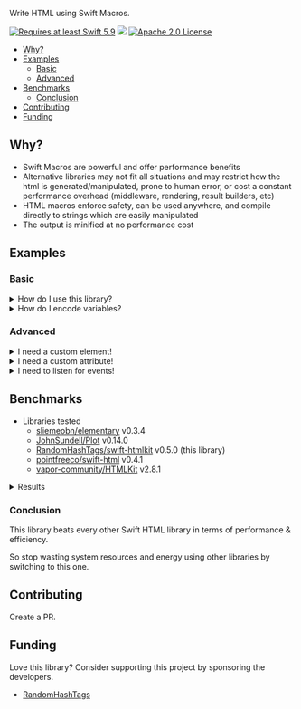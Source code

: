 Write HTML using Swift Macros.

<a href="https://swift.org"><img src="https://img.shields.io/badge/Swift-5.9+-orange" alt="Requires at least Swift 5.9"></a> <img src="https://img.shields.io/badge/Platforms-Any-gold"> <a href="https://github.com/RandomHashTags/swift-htmlkit/blob/main/LICENSE"><img src="https://img.shields.io/badge/License-Apache_2.0-blue" alt="Apache 2.0 License">

- [Why?](#why)
- [Examples](#examples)
  - [Basic](#basic)
  - [Advanced](#advanced)
- [Benchmarks](#benchmarks)
  - [Conclusion](#conclusion)
- [Contributing](#contributing)
- [Funding](#funding)

## Why?
- Swift Macros are powerful and offer performance benefits
- Alternative libraries may not fit all situations and may restrict how the html is generated/manipulated, prone to human error, or cost a constant performance overhead (middleware, rendering, result builders, etc)
- HTML macros enforce safety, can be used anywhere, and compile directly to strings which are easily manipulated
- The output is minified at no performance cost
## Examples
### Basic
<details>
<summary>How do I use this library?</summary>

Syntax: `#<html element>(attributes: [], <element specific attributes>: V?, _ innerHTML: [ExpressibleByStringLiteral])`
#### Examples

```swift
// <div class="dark"><p>Macros are beautiful</p></div>
#div(attributes: [.class(["dark"])], [
    #p(["Macros are beautiful"])
])

// <a href="https://github.com/RandomHashTags/litleagues" target="_blank"></a>
#a(href: "https://github.com/RandomHashTags/litleagues", target: ._blank)

// <input id="funny-number" max="420" min="69" name="funny_number" step="1" type="number" value="69">
#input(
    attributes: [.id("funny-number")],
    max: 420,
    min: 69,
    name: "funny_number",
    step: 1,
    type: .number,
    value: "69"
)

// html example
let test:String = #html([
    #body([
        #div(
            attributes: [
                .class(["dark-mode", "row"]),
                .draggable(.false),
                .hidden(.true),
                .inputmode(.email),
                .title("Hey, you're pretty cool")
            ],
            [
                "Random text",
                #div(),
                #a([
                    #div([
                        #abbr()
                    ]),
                    #address()
                ]),
                #div(),
                #button(disabled: true),
                #video(autoplay: true, controls: false, preload: .auto, src: "https://github.com/RandomHashTags/litleagues", width: .centimeters(1)),
            ]
        )
    ])
])
```
</details>

<details>
<summary>How do I encode variables?</summary>
Using String Interpolation.

#### Example
```swift
let string:String = "any string value", integer:Int = -69, float:Float = 3.14159

// ✅ DO
let _:String = #p(["\(string); \(integer); \(float)"])

// ❌ DON'T
let _:String = #p([string, "; ", String(describing: integer), "; ", float.description])
```

</details>

### Advanced
<details>
<summary>I need a custom element!</summary>

Use the `#custom(tag:isVoid:attributes:innerHTML:)` macro.
#### Example
We want to show the [Apple Pay button](https://developer.apple.com/documentation/apple_pay_on_the_web/displaying_apple_pay_buttons_using_javascript#3783424):
```swift
#custom(tag: "apple-pay-button", isVoid: false, attributes: [.custom("buttonstyle", "black"), .custom("type", "buy"), .custom("locale", "el-GR")])
```
becomes
```html
<apple-pay-button buttonstyle="black" type="buy" locale="el-GR"></apple-pay-button>
```

</details>

<details>
<summary>I need a custom attribute!</summary>

Use `HTMLElementAttribute.custom(id:value:)`
#### Example
We want to show the [Apple Pay button](https://developer.apple.com/documentation/apple_pay_on_the_web/displaying_apple_pay_buttons_using_javascript#3783424):
```swift
#custom(tag: "apple-pay-button", isVoid: false, attributes: [.custom("buttonstyle", "black"), .custom("type", "buy"), .custom("locale", "el-GR")])
```
becomes
```html
<apple-pay-button buttonstyle="black" type="buy" locale="el-GR"></apple-pay-button>
```

</details>

<details>
<summary>I need to listen for events!</summary>

> <strong>WARNING</strong>
>
> Inline event handlers are an outdated way to handle events.
>
> General consensus considers this \"bad practice\" and you shouldn't mix your HTML and JavaScript.
>
> This remains deprecated to encourage use of other techniques.
>
> Learn more at https://developer.mozilla.org/en-US/docs/Learn/JavaScript/Building_blocks/Events#inline_event_handlers_—_dont_use_these.

Use the `HTMLElementAttribute.event(<type>, "<value>")`.
#### Example
```swift
#div(attributes: [.event(.click, "doThing()"), .event(.change, "doAnotherThing()")])
```
</details>

## Benchmarks
- Libraries tested
  - [sliemeobn/elementary](https://github.com/sliemeobn/elementary) v0.3.4
  - [JohnSundell/Plot](https://github.com/JohnSundell/Plot) v0.14.0
  - [RandomHashTags/swift-htmlkit](https://github.com/RandomHashTags/swift-htmlkit) v0.5.0 (this library)
  - [pointfreeco/swift-html](https://github.com/pointfreeco/swift-html) v0.4.1
  - [vapor-community/HTMLKit](https://github.com/vapor-community/HTMLKit) v2.8.1
<details>
<summary>Results</summary>
At least on my iMac (i9 9900k, 72GB RAM, 2TB) using macOS 15.0 and the Swift 6 compiler.

Worth noting that the metrics not shown below are relatively equal to each other.

Output is from executing this command: `swift package -c release benchmark --grouping metric`

<details>
<summary>Time (wall clock) [less is better] <i>[winner: swift-htmlkit by 3-15x]</i></summary>

```swift
Time (wall clock)
╒═════════════════════════════════════════════╤═════════╤═════════╤═════════╤═════════╤═════════╤═════════╤═════════╤═════════╕
│ Test                                        │      p0 │     p25 │     p50 │     p75 │     p90 │     p99 │    p100 │ Samples │
╞═════════════════════════════════════════════╪═════════╪═════════╪═════════╪═════════╪═════════╪═════════╪═════════╪═════════╡
│ Benchmarks:Elementary simpleHTML() (ns) *   │    4029 │    4323 │    4423 │    4535 │    4667 │    5639 │   51920 │   10000 │
├─────────────────────────────────────────────┼─────────┼─────────┼─────────┼─────────┼─────────┼─────────┼─────────┼─────────┤
│ Benchmarks:Plot simpleHTML() (μs) *         │      20 │      21 │      22 │      22 │      22 │      35 │    9180 │   10000 │
├─────────────────────────────────────────────┼─────────┼─────────┼─────────┼─────────┼─────────┼─────────┼─────────┼─────────┤
│ Benchmarks:SwiftHTMLKit simpleHTML() (ns) * │    1271 │    1394 │    1415 │    1442 │    1508 │    1798 │   26558 │   10000 │
├─────────────────────────────────────────────┼─────────┼─────────┼─────────┼─────────┼─────────┼─────────┼─────────┼─────────┤
│ Benchmarks:SwiftHTMLPF simpleHTML() (μs) *  │      12 │      13 │      13 │      13 │      14 │      29 │      95 │   10000 │
├─────────────────────────────────────────────┼─────────┼─────────┼─────────┼─────────┼─────────┼─────────┼─────────┼─────────┤
│ Benchmarks:VaporHTMLKit simpleHTML() (ns) * │    4709 │    4967 │    5063 │    5183 │    5299 │   10071 │   86300 │   10000 │
╘═════════════════════════════════════════════╧═════════╧═════════╧═════════╧═════════╧═════════╧═════════╧═════════╧═════════╛
```
</details>

<details>
<summary>Throughput (# / s) [more is better] <i>[winner: swift-htmlkit by 3-15x]</i></summary>

```swift
Throughput (# / s)
╒═════════════════════════════════════════════╤═════════╤═════════╤═════════╤═════════╤═════════╤═════════╤═════════╤═════════╕
│ Test                                        │      p0 │     p25 │     p50 │     p75 │     p90 │     p99 │    p100 │ Samples │
╞═════════════════════════════════════════════╪═════════╪═════════╪═════════╪═════════╪═════════╪═════════╪═════════╪═════════╡
│ Benchmarks:Elementary simpleHTML() (K)      │     248 │     232 │     226 │     221 │     214 │     177 │      19 │   10000 │
├─────────────────────────────────────────────┼─────────┼─────────┼─────────┼─────────┼─────────┼─────────┼─────────┼─────────┤
│ Benchmarks:Plot simpleHTML() (K)            │      50 │      47 │      46 │      46 │      45 │      29 │       0 │   10000 │
├─────────────────────────────────────────────┼─────────┼─────────┼─────────┼─────────┼─────────┼─────────┼─────────┼─────────┤
│ Benchmarks:SwiftHTMLKit simpleHTML() (K)    │     787 │     718 │     707 │     694 │     664 │     555 │      38 │   10000 │
├─────────────────────────────────────────────┼─────────┼─────────┼─────────┼─────────┼─────────┼─────────┼─────────┼─────────┤
│ Benchmarks:SwiftHTMLPF simpleHTML() (K)     │      83 │      77 │      76 │      75 │      72 │      35 │      11 │   10000 │
├─────────────────────────────────────────────┼─────────┼─────────┼─────────┼─────────┼─────────┼─────────┼─────────┼─────────┤
│ Benchmarks:VaporHTMLKit simpleHTML() (K)    │     212 │     201 │     198 │     193 │     189 │      99 │      12 │   10000 │
╘═════════════════════════════════════════════╧═════════╧═════════╧═════════╧═════════╧═════════╧═════════╧═════════╧═════════╛
```
</details>

<details>
<summary>Instructions [less is better] <i>[winner: swift-htmlkit by 75-637x]</i></summary>

```swift
Instructions
╒═════════════════════════════════════════════╤═════════╤═════════╤═════════╤═════════╤═════════╤═════════╤═════════╤═════════╕
│ Test                                        │      p0 │     p25 │     p50 │     p75 │     p90 │     p99 │    p100 │ Samples │
╞═════════════════════════════════════════════╪═════════╪═════════╪═════════╪═════════╪═════════╪═════════╪═════════╪═════════╡
│ Benchmarks:Elementary simpleHTML() (K) *    │      14 │      14 │      14 │      15 │      15 │      15 │      36 │   10000 │
├─────────────────────────────────────────────┼─────────┼─────────┼─────────┼─────────┼─────────┼─────────┼─────────┼─────────┤
│ Benchmarks:Plot simpleHTML() (K) *          │     118 │     122 │     122 │     122 │     122 │     125 │    2202 │   10000 │
├─────────────────────────────────────────────┼─────────┼─────────┼─────────┼─────────┼─────────┼─────────┼─────────┼─────────┤
│ Benchmarks:SwiftHTMLKit simpleHTML() *      │     185 │     193 │     193 │     193 │     193 │     193 │   12079 │   10000 │
├─────────────────────────────────────────────┼─────────┼─────────┼─────────┼─────────┼─────────┼─────────┼─────────┼─────────┤
│ Benchmarks:SwiftHTMLPF simpleHTML() (K) *   │      64 │      67 │      67 │      68 │      68 │      72 │     110 │   10000 │
├─────────────────────────────────────────────┼─────────┼─────────┼─────────┼─────────┼─────────┼─────────┼─────────┼─────────┤
│ Benchmarks:VaporHTMLKit simpleHTML() (K) *  │      17 │      20 │      20 │      20 │      20 │      20 │      42 │   10000 │
╘═════════════════════════════════════════════╧═════════╧═════════╧═════════╧═════════╧═════════╧═════════╧═════════╧═════════╛
```
</details>

<details>
<summary>Malloc (total) [less is better] <i>[winner: swift-htmlkit]</i></summary>

```swift
Malloc (total)
╒═════════════════════════════════════════════╤═════════╤═════════╤═════════╤═════════╤═════════╤═════════╤═════════╤═════════╕
│ Test                                        │      p0 │     p25 │     p50 │     p75 │     p90 │     p99 │    p100 │ Samples │
╞═════════════════════════════════════════════╪═════════╪═════════╪═════════╪═════════╪═════════╪═════════╪═════════╪═════════╡
│ Benchmarks:Elementary simpleHTML() *        │       2 │       2 │       2 │       2 │       2 │       2 │       2 │   10000 │
├─────────────────────────────────────────────┼─────────┼─────────┼─────────┼─────────┼─────────┼─────────┼─────────┼─────────┤
│ Benchmarks:Plot simpleHTML() *              │      42 │      42 │      42 │      42 │      42 │      42 │      42 │   10000 │
├─────────────────────────────────────────────┼─────────┼─────────┼─────────┼─────────┼─────────┼─────────┼─────────┼─────────┤
│ Benchmarks:SwiftHTMLKit simpleHTML() *      │       0 │       0 │       0 │       0 │       0 │       0 │       0 │   10000 │
├─────────────────────────────────────────────┼─────────┼─────────┼─────────┼─────────┼─────────┼─────────┼─────────┼─────────┤
│ Benchmarks:SwiftHTMLPF simpleHTML() *       │      20 │      20 │      20 │      20 │      20 │      20 │      21 │   10000 │
├─────────────────────────────────────────────┼─────────┼─────────┼─────────┼─────────┼─────────┼─────────┼─────────┼─────────┤
│ Benchmarks:VaporHTMLKit simpleHTML() *      │       5 │       5 │       5 │       5 │       5 │       5 │       5 │   10000 │
╘═════════════════════════════════════════════╧═════════╧═════════╧═════════╧═════════╧═════════╧═════════╧═════════╧═════════╛
```

</details>

<details>
<summary>Object allocs [less is better] <i>[winner: swift-htmlkit]</i></summary>

```swift
Object allocs
╒═════════════════════════════════════════════╤═════════╤═════════╤═════════╤═════════╤═════════╤═════════╤═════════╤═════════╕
│ Test                                        │      p0 │     p25 │     p50 │     p75 │     p90 │     p99 │    p100 │ Samples │
╞═════════════════════════════════════════════╪═════════╪═════════╪═════════╪═════════╪═════════╪═════════╪═════════╪═════════╡
│ Benchmarks:Elementary simpleHTML() *        │       2 │       2 │       2 │       2 │       2 │       2 │       2 │   10000 │
├─────────────────────────────────────────────┼─────────┼─────────┼─────────┼─────────┼─────────┼─────────┼─────────┼─────────┤
│ Benchmarks:Plot simpleHTML() *              │      42 │      42 │      42 │      42 │      42 │      42 │      42 │   10000 │
├─────────────────────────────────────────────┼─────────┼─────────┼─────────┼─────────┼─────────┼─────────┼─────────┼─────────┤
│ Benchmarks:SwiftHTMLKit simpleHTML() *      │       0 │       0 │       0 │       0 │       0 │       0 │       0 │   10000 │
├─────────────────────────────────────────────┼─────────┼─────────┼─────────┼─────────┼─────────┼─────────┼─────────┼─────────┤
│ Benchmarks:SwiftHTMLPF simpleHTML() *       │      14 │      14 │      14 │      14 │      14 │      14 │      14 │   10000 │
├─────────────────────────────────────────────┼─────────┼─────────┼─────────┼─────────┼─────────┼─────────┼─────────┼─────────┤
│ Benchmarks:VaporHTMLKit simpleHTML() *      │       5 │       5 │       5 │       5 │       5 │       5 │       5 │   10000 │
╘═════════════════════════════════════════════╧═════════╧═════════╧═════════╧═════════╧═════════╧═════════╧═════════╧═════════╛
```

</details>

<details>
<summary>Releases [less is better] <i>[winner: swift-htmlkit]</i></summary>

```swift
Releases
╒═════════════════════════════════════════════╤═════════╤═════════╤═════════╤═════════╤═════════╤═════════╤═════════╤═════════╕
│ Test                                        │      p0 │     p25 │     p50 │     p75 │     p90 │     p99 │    p100 │ Samples │
╞═════════════════════════════════════════════╪═════════╪═════════╪═════════╪═════════╪═════════╪═════════╪═════════╪═════════╡
│ Benchmarks:Elementary simpleHTML() *        │       5 │       5 │       5 │       5 │       5 │       5 │       5 │   10000 │
├─────────────────────────────────────────────┼─────────┼─────────┼─────────┼─────────┼─────────┼─────────┼─────────┼─────────┤
│ Benchmarks:Plot simpleHTML() *              │     126 │     126 │     126 │     126 │     126 │     126 │     126 │   10000 │
├─────────────────────────────────────────────┼─────────┼─────────┼─────────┼─────────┼─────────┼─────────┼─────────┼─────────┤
│ Benchmarks:SwiftHTMLKit simpleHTML() *      │       2 │       2 │       2 │       2 │       2 │       2 │       2 │   10000 │
├─────────────────────────────────────────────┼─────────┼─────────┼─────────┼─────────┼─────────┼─────────┼─────────┼─────────┤
│ Benchmarks:SwiftHTMLPF simpleHTML() *       │      80 │      80 │      80 │      80 │      80 │      80 │      80 │   10000 │
├─────────────────────────────────────────────┼─────────┼─────────┼─────────┼─────────┼─────────┼─────────┼─────────┼─────────┤
│ Benchmarks:VaporHTMLKit simpleHTML() *      │      16 │      16 │      16 │      16 │      16 │      16 │      16 │   10000 │
╘═════════════════════════════════════════════╧═════════╧═════════╧═════════╧═════════╧═════════╧═════════╧═════════╧═════════╛
```

</details>

<details>
<summary>Retains [less is better] <i>[winner: swift-htmlkit & Elementary]</i></summary>

```swift
Retains
╒═════════════════════════════════════════════╤═════════╤═════════╤═════════╤═════════╤═════════╤═════════╤═════════╤═════════╕
│ Test                                        │      p0 │     p25 │     p50 │     p75 │     p90 │     p99 │    p100 │ Samples │
╞═════════════════════════════════════════════╪═════════╪═════════╪═════════╪═════════╪═════════╪═════════╪═════════╪═════════╡
│ Benchmarks:Elementary simpleHTML() *        │       2 │       2 │       2 │       2 │       2 │       2 │       2 │   10000 │
├─────────────────────────────────────────────┼─────────┼─────────┼─────────┼─────────┼─────────┼─────────┼─────────┼─────────┤
│ Benchmarks:Plot simpleHTML() *              │      82 │      82 │      82 │      82 │      82 │      82 │      82 │   10000 │
├─────────────────────────────────────────────┼─────────┼─────────┼─────────┼─────────┼─────────┼─────────┼─────────┼─────────┤
│ Benchmarks:SwiftHTMLKit simpleHTML() *      │       2 │       2 │       2 │       2 │       2 │       2 │       2 │   10000 │
├─────────────────────────────────────────────┼─────────┼─────────┼─────────┼─────────┼─────────┼─────────┼─────────┼─────────┤
│ Benchmarks:SwiftHTMLPF simpleHTML() *       │      59 │      59 │      59 │      59 │      59 │      59 │      59 │   10000 │
├─────────────────────────────────────────────┼─────────┼─────────┼─────────┼─────────┼─────────┼─────────┼─────────┼─────────┤
│ Benchmarks:VaporHTMLKit simpleHTML() *      │       7 │       7 │       7 │       7 │       7 │       7 │       7 │   10000 │
╘═════════════════════════════════════════════╧═════════╧═════════╧═════════╧═════════╧═════════╧═════════╧═════════╧═════════╛
```

</details>

<details>
<summary>Time (user CPU) [less is better] <i>[winner: swift-htmlkit]</i></summary>

```swift
Time (user CPU)
╒═════════════════════════════════════════════╤═════════╤═════════╤═════════╤═════════╤═════════╤═════════╤═════════╤═════════╕
│ Test                                        │      p0 │     p25 │     p50 │     p75 │     p90 │     p99 │    p100 │ Samples │
╞═════════════════════════════════════════════╪═════════╪═════════╪═════════╪═════════╪═════════╪═════════╪═════════╪═════════╡
│ Benchmarks:Elementary simpleHTML() (ns) *   │    4501 │    4807 │    4907 │    5019 │    5147 │    6643 │   39542 │   10000 │
├─────────────────────────────────────────────┼─────────┼─────────┼─────────┼─────────┼─────────┼─────────┼─────────┼─────────┤
│ Benchmarks:Plot simpleHTML() (μs) *         │      20 │      21 │      22 │      22 │      23 │      34 │     272 │   10000 │
├─────────────────────────────────────────────┼─────────┼─────────┼─────────┼─────────┼─────────┼─────────┼─────────┼─────────┤
│ Benchmarks:SwiftHTMLKit simpleHTML() (ns) * │    1606 │    1768 │    1798 │    1841 │    1891 │    3265 │   27394 │   10000 │
├─────────────────────────────────────────────┼─────────┼─────────┼─────────┼─────────┼─────────┼─────────┼─────────┼─────────┤
│ Benchmarks:SwiftHTMLPF simpleHTML() (μs) *  │      12 │      13 │      13 │      14 │      14 │      29 │      76 │   10000 │
├─────────────────────────────────────────────┼─────────┼─────────┼─────────┼─────────┼─────────┼─────────┼─────────┼─────────┤
│ Benchmarks:VaporHTMLKit simpleHTML() (ns) * │    5175 │    5451 │    5543 │    5643 │    5755 │   11527 │   22320 │   10000 │
╘═════════════════════════════════════════════╧═════════╧═════════╧═════════╧═════════╧═════════╧═════════╧═════════╧═════════╛
```

</details>

<details>
<summary>Time (total CPU) [less is better] <i>[winner: swift-htmlkit]</i></summary>

```swift
Time (total CPU)
╒═════════════════════════════════════════════╤═════════╤═════════╤═════════╤═════════╤═════════╤═════════╤═════════╤═════════╕
│ Test                                        │      p0 │     p25 │     p50 │     p75 │     p90 │     p99 │    p100 │ Samples │
╞═════════════════════════════════════════════╪═════════╪═════════╪═════════╪═════════╪═════════╪═════════╪═════════╪═════════╡
│ Benchmarks:Elementary simpleHTML() (ns) *   │    8142 │    8535 │    8687 │    8943 │    9159 │   11911 │   53014 │   10000 │
├─────────────────────────────────────────────┼─────────┼─────────┼─────────┼─────────┼─────────┼─────────┼─────────┼─────────┤
│ Benchmarks:Plot simpleHTML() (μs) *         │      24 │      26 │      26 │      26 │      27 │      41 │    1154 │   10000 │
├─────────────────────────────────────────────┼─────────┼─────────┼─────────┼─────────┼─────────┼─────────┼─────────┼─────────┤
│ Benchmarks:SwiftHTMLKit simpleHTML() (ns) * │    5052 │    5471 │    5527 │    5647 │    5867 │    9655 │   41376 │   10000 │
├─────────────────────────────────────────────┼─────────┼─────────┼─────────┼─────────┼─────────┼─────────┼─────────┼─────────┤
│ Benchmarks:SwiftHTMLPF simpleHTML() (μs) *  │      16 │      17 │      17 │      18 │      18 │      36 │     109 │   10000 │
├─────────────────────────────────────────────┼─────────┼─────────┼─────────┼─────────┼─────────┼─────────┼─────────┼─────────┤
│ Benchmarks:VaporHTMLKit simpleHTML() (ns) * │    8994 │    9351 │    9495 │    9791 │    9967 │   18255 │   90987 │   10000 │
╘═════════════════════════════════════════════╧═════════╧═════════╧═════════╧═════════╧═════════╧═════════╧═════════╧═════════╛
```

</details>

</details>

### Conclusion
This library beats every other Swift HTML library in terms of performance & efficiency.

So stop wasting system resources and energy using other libraries by switching to this one.

## Contributing
Create a PR.

## Funding
Love this library? Consider supporting this project by sponsoring the developers.
- [RandomHashTags](https://github.com/sponsors/RandomHashTags)